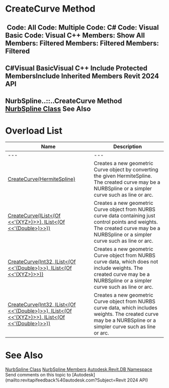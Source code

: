 # CreateCurve Method

﻿
 Code: All Code: Multiple Code: C# Code: Visual Basic Code: Visual C++  Members: Show All Members: Filtered Members: Filtered Members: Filtered   
---  
C#Visual BasicVisual C++
Include Protected MembersInclude Inherited Members
Revit 2024 API  
---  
NurbSpline..::..CreateCurve Method   
[NurbSpline Class](65c43ffe-3972-ae2b-4aa4-e2901cdbb3a8.md "NurbSpline Class") See Also  
---  
# Overload List
| Name | Description |
| --- | --- |
| --- | --- | --- |
| [CreateCurve(HermiteSpline)](c0191746-fdd6-4f24-cfb7-29a6a88bc05b.md "CreateCurve Method \(HermiteSpline\)") | Creates a new geometric Curve object by converting the given HermiteSpline. The created curve may be a NURBSpline or a simpler curve such as line or arc. |
| [CreateCurve(IList<(Of <<'(XYZ>)>>), IList<(Of <<'(Double>)>>))](0ef02fb4-1ef1-6adb-dfb6-680eba6fed62.md "CreateCurve Method \(IList\(XYZ\), IList\(Double\)\)") | Creates a new geometric Curve object from NURBS curve data containing just control points and weights. The created curve may be a NURBSpline or a simpler curve such as line or arc. |
| [CreateCurve(Int32, IList<(Of <<'(Double>)>>), IList<(Of <<'(XYZ>)>>))](af148d8b-db79-2000-4e0f-030fc30a78ca.md "CreateCurve Method \(Int32, IList\(Double\), IList\(XYZ\)\)") | Creates a new geometric Curve object from NURBS curve data, which does not include weights. The created curve may be a NURBSpline or a simpler curve such as line or arc. |
| [CreateCurve(Int32, IList<(Of <<'(Double>)>>), IList<(Of <<'(XYZ>)>>), IList<(Of <<'(Double>)>>))](a0d68a24-0bda-0322-111c-e9f1011149c9.md "CreateCurve Method \(Int32, IList\(Double\), IList\(XYZ\), IList\(Double\)\)") | Creates a new geometric Curve object from NURBS curve data, which includes weights. The created curve may be a NURBSpline or a simpler curve such as line or arc. |

# See Also
[NurbSpline Class](65c43ffe-3972-ae2b-4aa4-e2901cdbb3a8.md "NurbSpline Class")
[NurbSpline Members](7602714c-85c5-d3ba-e824-8f57590a59c8.md "NurbSpline Members")
[Autodesk.Revit.DB Namespace](87546ba7-461b-c646-cbb1-2cb8f5bff8b2.md "Autodesk.Revit.DB Namespace")
Send comments on this topic to [Autodesk](mailto:revitapifeedback%40autodesk.com?Subject=Revit 2024 API)